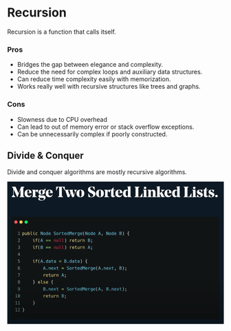 # Recursion

Recursion is a function that calls itself.

### Pros
* Bridges the gap between elegance and complexity.
* Reduce the need for complex loops and auxiliary data structures.
* Can reduce time complexity easily with memorization.
* Works really well with recursive structures like trees and graphs.


### Cons
* Slowness due to CPU overhead
* Can lead to out of memory error or stack overflow exceptions.
* Can be unnecessarily complex if poorly constructed.

## Divide & Conquer

Divide and conquer algorithms are mostly recursive algorithms.

![](2022-11-24-06-25-44.png)


